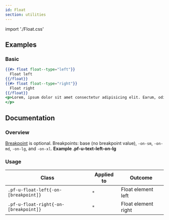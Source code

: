 ```yaml
---
id: Float
section: utilities
---
```


import './Float.css'

## Examples
### Basic
```hbs
{{#> float float--type="left"}}
  Float left
{{/float}}
{{#> float float--type="right"}}
  Float right
{{/float}}
<p>Lorem, ipsum dolor sit amet consectetur adipisicing elit. Earum, odit fugit eaque ad assumenda fuga alias aut ipsum repudiandae enim pariatur ullam distinctio omnis dolorem at voluptatum saepe, beatae officiis?
</p>
```

## Documentation
### Overview
[Breakpoint](/developer-resources/global-css-variables#breakpoint-variables-and-class-suffixes) is optional. Breakpoints: base (no breakpoint value), `-on-sm`, `-on-md`, `-on-lg`, and `-on-xl`. **Example .pf-u-text-left-on-lg**

### Usage
| Class | Applied to | Outcome |
| -- | -- | -- |
| `.pf-u-float-left{-on-[breakpoint]}` | `*` |  Float element left |
| `.pf-u-float-right{-on-[breakpoint]}` | `*` |  Float element right |
